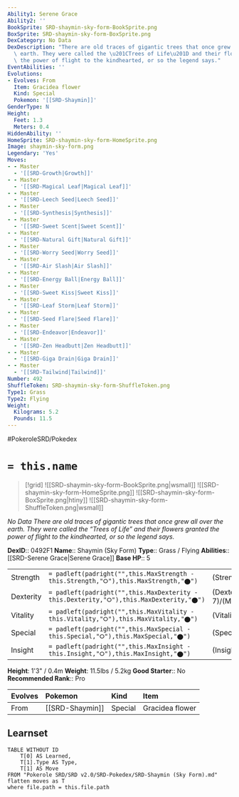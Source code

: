 ```yaml
---
Ability1: Serene Grace
Ability2: ''
BookSprite: SRD-shaymin-sky-form-BookSprite.png
BoxSprite: SRD-shaymin-sky-form-BoxSprite.png
DexCategory: No Data
DexDescription: "There are old traces of gigantic trees that once grew all over the\
  \ earth. They were called the \u201CTrees of Life\u201D and their flowers granted\
  \ the power of flight to the kindhearted, or so the legend says."
EventAbilities: ''
Evolutions:
- Evolves: From
  Item: Gracidea flower
  Kind: Special
  Pokemon: '[[SRD-Shaymin]]'
GenderType: N
Height:
  Feet: 1.3
  Meters: 0.4
HiddenAbility: ''
HomeSprite: SRD-shaymin-sky-form-HomeSprite.png
Image: shaymin-sky-form.png
Legendary: 'Yes'
Moves:
- - Master
  - '[[SRD-Growth|Growth]]'
- - Master
  - '[[SRD-Magical Leaf|Magical Leaf]]'
- - Master
  - '[[SRD-Leech Seed|Leech Seed]]'
- - Master
  - '[[SRD-Synthesis|Synthesis]]'
- - Master
  - '[[SRD-Sweet Scent|Sweet Scent]]'
- - Master
  - '[[SRD-Natural Gift|Natural Gift]]'
- - Master
  - '[[SRD-Worry Seed|Worry Seed]]'
- - Master
  - '[[SRD-Air Slash|Air Slash]]'
- - Master
  - '[[SRD-Energy Ball|Energy Ball]]'
- - Master
  - '[[SRD-Sweet Kiss|Sweet Kiss]]'
- - Master
  - '[[SRD-Leaf Storm|Leaf Storm]]'
- - Master
  - '[[SRD-Seed Flare|Seed Flare]]'
- - Master
  - '[[SRD-Endeavor|Endeavor]]'
- - Master
  - '[[SRD-Zen Headbutt|Zen Headbutt]]'
- - Master
  - '[[SRD-Giga Drain|Giga Drain]]'
- - Master
  - '[[SRD-Tailwind|Tailwind]]'
Number: 492
ShuffleToken: SRD-shaymin-sky-form-ShuffleToken.png
Type1: Grass
Type2: Flying
Weight:
  Kilograms: 5.2
  Pounds: 11.5
---
```


#PokeroleSRD/Pokedex

# `= this.name`

> [!grid]
> ![[SRD-shaymin-sky-form-BookSprite.png|wsmall]]
> ![[SRD-shaymin-sky-form-HomeSprite.png]]
> ![[SRD-shaymin-sky-form-BoxSprite.png|htiny]]
> ![[SRD-shaymin-sky-form-ShuffleToken.png|wsmall]]


*No Data*
*There are old traces of gigantic trees that once grew all over the earth. They were called the “Trees of Life” and their flowers granted the power of flight to the kindhearted, or so the legend says.*

**DexID**:: 0492F1
**Name**:: Shaymin (Sky Form)
**Type**:: Grass / Flying
**Abilities**:: [[SRD-Serene Grace|Serene Grace]]
**Base HP**:: 5

|           |                                                                                        |                                          |
| --------- | -------------------------------------------------------------------------------------- | ---------------------------------------- |
| Strength  | `= padleft(padright("",this.MaxStrength - this.Strength,"⭘"),this.MaxStrength,"⬤")`    | (Strength::6)/(MaxStrength::6)   |
| Dexterity | `= padleft(padright("",this.MaxDexterity - this.Dexterity,"⭘"),this.MaxDexterity,"⬤")` | (Dexterity:: 7)/(MaxDexterity::7) |
| Vitality  | `= padleft(padright("",this.MaxVitality - this.Vitality,"⭘"),this.MaxVitality,"⬤")`    | (Vitality::5)/(MaxVitality::5)   |
| Special   | `= padleft(padright("",this.MaxSpecial - this.Special,"⭘"),this.MaxSpecial,"⬤")`       | (Special::7)/(MaxSpecial::7)     |
| Insight   | `= padleft(padright("",this.MaxInsight - this.Insight,"⭘"),this.MaxInsight,"⬤")`       | (Insight::5)/(MaxInsight::5)     |

**Height**: 1'3" / 0.4m
**Weight**: 11.5lbs / 5.2kg
**Good Starter**:: No
**Recommended Rank**:: Pro

| Evolves   | Pokemon         | Kind    | Item            |
|:----------|:----------------|:--------|:----------------|
| From      | [[SRD-Shaymin]] | Special | Gracidea flower |

## Learnset

```dataview
TABLE WITHOUT ID
    T[0] AS Learned,
    T[1].Type AS Type,
    T[1] AS Move
FROM "Pokerole SRD/SRD v2.0/SRD-Pokedex/SRD-Shaymin (Sky Form).md"
flatten moves as T
where file.path = this.file.path
```
